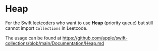 # Heap
For the Swift leetcoders who want to use **Heap** (priority queue) but still cannot import ```Collections``` in Leetcode.

The usage can be found at https://github.com/apple/swift-collections/blob/main/Documentation/Heap.md
